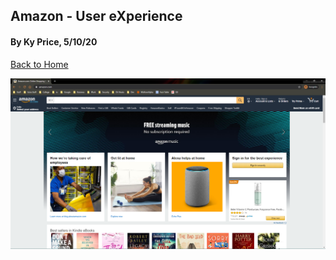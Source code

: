 ## Amazon - User eXperience
#### By Ky Price, 5/10/20

[Back to Home](../)

![alt text](../assets/amazon_home.png "Amazon Homepage")

